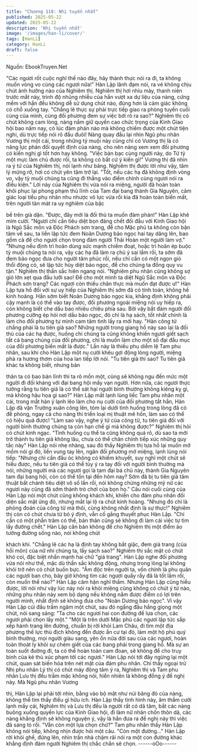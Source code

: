 ```yaml
---
title: "Chương 118: Nhị tuyển nhất"
published: 2025-05-22
updated: 2025-05-22
description: 'Nhị tuyển nhất'
image: '/images/han-li/cover/'
tags: [HanLi]
category: HanLi
draft: false
---
```


Nguồn: EbookTruyen.Net

"Các ngươi rốt cuộc nghĩ thế nào đây, hãy thành thực nói ra đi, ta
không muốn vòng vo cùng các ngươi nữa!" Hàn Lập lãnh đạm
nói, ra vẻ không chịu chút ảnh hưởng nào của Nghiêm thị.
Nghiêm thị hơi nhíu mày, thanh niên trước mắt này, trình độ
nhũng nhiễu của hắn vượt xa dự liệu của nàng, cứng mềm với
hắn đều không dễ sử dụng chút nào, đúng hơn là cảm giác không
có chỗ xuống tay.
"Chẳng lẽ thực sự phải trực tiếp giao ra phòng tuyến cuối cùng
của mình, cùng đối phương đem sự việc bới rõ ra sao?" Nghiêm
thị có chút không cam lòng, nàng nắm giữ quyền cao chức trọng
của Kinh Giao hội bao năm nay, có lúc đàm phán nào mà không
chiếm được một chút tiện nghi, dù trực tiếp nói rõ đầu đuôi!
Nàng quay đầu lại nhìn Ngũ phu nhân Vương thị một cái, trong
những tỷ muội này cũng chỉ có Vương thị là có năng lực phản đối
quyết định của nàng, cho nên nàng xem xem đối phương có kiến
nghị gì tốt hơn hay không.
"Việc bàn bạc cùng người này, do Tứ tỷ một mực làm chủ được
rồi, ta không có bất cứ ý kiến gì!" Vương thị đã nhìn ra ý tứ của
Nghiêm thị, nói lạnh như băng.
Nghiêm thị được lời như vậy, tâm lý mừng rỡ, hơi có chút yên tâm
trở lại.
"Tốt, nếu các hạ đã không định vòng vo, vậy tỷ muội chúng ta
cũng đi thẳng vào điểm chính cùng ngươi nói ra điều kiện." Lời
này của Nghiêm thị vừa nói ra miệng, người đã hoàn toàn khôi
phục lại phong phạm thủ lĩnh của Tam đại bang thành Gia
Nguyên, cảm giác loại tiểu phụ nhân nhu nhược vô lực vừa rồi kia
đã hoàn toàn biến mất, trên người tản mát ra uy nghiêm của bậc

bề trên già dặn.
"Được, đây mới là đối thủ ta muốn đàm phán!" Hàn Lập khẽ mỉm
cười.
"Ngươi chỉ cần tiêu diệt bọn đáng chết đối đầu với Kinh Giao hội
là Ngũ Sắc môn và Độc Phách sơn trang, để cho Mặc phủ ta
không còn bận tâm về sau, ta liền lập tức đem Noãn Dương bảo
ngọc hai tay dâng lên, bao gồm cả để cho ngươi chọn trong đám
người Thải Hoàn một người làm vợ."
"Nhưng nếu định trì hoãn dùng sức mạnh chiếm đoạt, hoặc trì
hoãn ép buộc tỷ muội chúng ta nói ra, vậy các hạ đã làm ra chủ ý
sai lầm rồi, ta sớm đã đem bảo ngọc đưa cho người tâm phúc rồi,
nếu chỉ cần có một ngọn gió thổi động cỏ, sẽ lập tức hủy diệt bảo
ngọc, để cho chúng ta đồng quy vu tận." Nghiêm thị thần sắc hiên
ngang nói.
"Nghiêm phu nhân cũng không sợ gió lớn xẹt qua đầu lưỡi sao!
Để cho một mình ta diệt Ngũ Sắc môn và Độc Phách sơn trang?
Các ngươi còn thiếu chân thực mà muốn đạt được ư!" Hàn Lập
tựa hồ đối với sự uy hiếp của Nghiêm thị sớm đã có tính toán,
không hề kinh hoảng.
Hắn sớm biết Noãn Dương bảo ngọc kia, khẳng định không phải
cậy mạnh là có thể vào tay được, đối phương ngoài miệng nói uy
hiếp ra, còn không biết che dấu bao nhiêu chiêu phía sau. Bởi vậy
bắt đám người đối phương cưỡng ép hỏi nơi dấu bảo ngọc, đó
chỉ là hạ sách, tốt nhất chính là làm cho đối phương tự mình cam
tâm tình lấy ra mới hay.
"Hàn công tử chẳng phải là tu tiên giả sao? Những người trong
giang hồ này sao lại là đối thủ của các hạ được, huống chi chúng
ta cũng không khiến ngươi giết sạch tất cả bang chúng của đối
phương, chỉ là muốn làm cho một số đại đầu mục của đối phương
biến mất là được." Lần này là thiếu phụ diễm lệ Tam phu nhân,
sau khi cho Hàn Lập một nụ cười khêu gợi động lòng người,
miệng phả ra hương thơm của hoa lan tiếp lời nói.
"Tu tiên giả thì sao? Tu tiên giả khác ta không biết, nhưng bản

thân ta có bao bản lĩnh thì ta rõ mồn một, cũng sẽ không ngu đến
mức một người đi đối kháng với đại bang hội mấy vạn người. Hơn
nữa, các ngươi thực tưởng rằng tu tiên giả là có thể sát hại người
bình thường không kiêng kỵ gì, mà không hậu họa gì sao?"
Hàn Lập mắt lạnh lùng liếc Tam phu nhân một cái, trong mắt hàn
ý lạnh lẽo làm cho nụ cười của đối phương tắt hẳn, Hàn Lập đã
vận Trường xuân công lên, tóm lại dưới tình huống trong lòng đã
có đề phòng, ngay cả cho nàng thi triển loại mị thuật mê hồn, làm
sao có thể có hiệu quả được!
"Làm sao vậy, nghe ý tứ của công tử, tu tiên giả đối với người
bình thường chúng ta còn hạn chế gì mà không được?" Nghiêm
thị hỏi có chút kinh ngạc.
"Tình huống cụ thể ta cũng không quá rõ, dù sao ta mới trở thành
tu tiên giả không lâu, chưa có thể chân chính tiếp xúc những quy
tắc này" Hàn Lập nói nhẹ nhàng, sau đó thấy Nghiêm thị tựa hồ
lại muốn mở mồm nói gì đó, liền vung tay lên, ngăn đối phương
mở miệng, lạnh lùng nói tiếp:
"Nhưng chỉ cần đầu óc không có khiếm khuyết, suy nghĩ một chút
sẽ hiểu được, nếu tu tiên giả có thể tùy ý ra tay đối với người bình
thường mà nói, những người mà các ngươi gọi là tam đại bá chủ
này, thành Gia Nguyên tam đại bang hội, còn có thể tồn tại đến
hôm nay? Sớm đã bị tu tiên giả tâm thuật bất chánh tiêu diệt vô
số lần rồi, nói không chừng những mỹ nữ các ngươi này cũng đã
sớm thành trò chơi của bọn họ."
Câu nói cuối cùng của Hàn Lập nói một chút cũng không khách
khí, khiến cho đám phu nhân đối diện sắc mặt ửng đỏ, nhưng mắt
lại lộ ra chút kinh hoàng.
"Nhưng đó chỉ là phỏng đoán của công tử mà thôi, cũng không
nhất định là sự thực!" Nghiêm thị còn có chút chưa từ bỏ ý định,
vẫn cố gắng thuyết phục Hàn Lập.
"Chỉ cần có một phần trăm có thể, bản thân cũng sẽ không đi làm
cái việc tự tìm lấy đường chết." Hàn Lập căn bản không để cho
Nghiêm thị một điểm ảo tưởng đường sống nào, nói không chút

khách khí.
"Chẳng lẽ các hạ là định tay không bắt giặc, đem giá trang (của
hồi môn) của nữ nhi chúng ta, lấy sạch sao?" Nghiêm thị sắc mặt
có chút khó coi, đặc biệt nhấn mạnh hai chữ "giá trang".
Hàn Lập nghe đối phương vừa nói như thế, mặc dù thần sắc
không động, nhưng trong lòng lại không khỏi trở nên có chút buồn
bực.
"Âm độc trên người ta, vốn chính là phu quân các ngươi ban cho,
bây giờ không tìm các ngươi quấy rầy đã là tốt lắm rồi, còn muốn
thế nào?" Hàn Lập căm hận nghĩ thầm.
Nhưng Hàn Lập cũng hiểu được, lời nói như vậy lúc này nói ra
khỏi miệng cũng không có chút ý tứ nào, những phu nhân này
xem bộ dạng nếu không nắm được điểm có lợi trên người mình,
nhất định sẽ không đưa cho "Noãn Dương bảo ngọc".
Vì vậy Hàn Lập cúi đầu trầm ngâm một chút, sau đó ngẩng đầu
hắng giọng một chút, nói sang sảng:
"Ta cho các ngươi hai con đường để lựa chọn, các ngươi phải
chọn lấy một."
"Một là trên dưới Mặc phủ các ngươi lập tức sắp xếp hành trang
lên đường, chuẩn bị rời khỏi Lam Châu, đi tìm một địa phương thế
lực thù địch không đến được ẩn cư tại đó, làm một hộ phú quý
bình thường, mọi người giàu sang, yên ổn nửa đời sau của các
ngươi, hoàn toàn thoát ly khỏi sự chém giết của các bang phái
trong giang hồ. Mà sự an toàn suốt đường đi, ta có thể hoàn toàn
cam đoan, sẽ không để cho truy binh của kẻ thù xúc phạm tới các
ngươi."
Hàn Lập nói tới đây ngừng lại một chút, quan sát biến hóa trên
nét mặt của đám phu nhân.
Chỉ thấy ngoại trừ Nhị phu nhân Lý thị có chút máy động tâm ý ra,
Nghiêm thị và Tam phu nhân Lưu thị đều trầm mặc không nói,
hiển nhiên là không đồng ý đề nghị này. Mà Ngũ phu nhân Vương

thị, Hàn Lập lại phải tới nhìn, bằng vào bộ mặt như núi băng đó
của nàng, không thể tìm thấy điều gì hữu ích.
Hàn Lập thấy tình hình này, âm thầm cười lạnh mấy cái, Nghiêm
thị và Lưu thị đều là người rất có dã tâm, bắt các nàng buông
xuống quyền lực của Kinh Giao hội, đi làm nữ nhân chốn thôn dã,
các nàng khẳng định sẽ không nguyện ý, vậy là hắn đưa ra đề
nghị này thì việc đã sáng tỏ rồi.
"Vẫn còn một lựa chọn chứ?" Tam phu nhân thấy Hàn Lập không
nói tiếp, không nhịn được hỏi một câu.
"Còn một đường…"
Hàn Lập rời khỏi ghế, đứng lên, nhìn trần nhà chậm rãi nói ra một
con đường khác khẳng định đám người Nghiêm thị chắc chắn sẽ
chọn.
------oOo------
